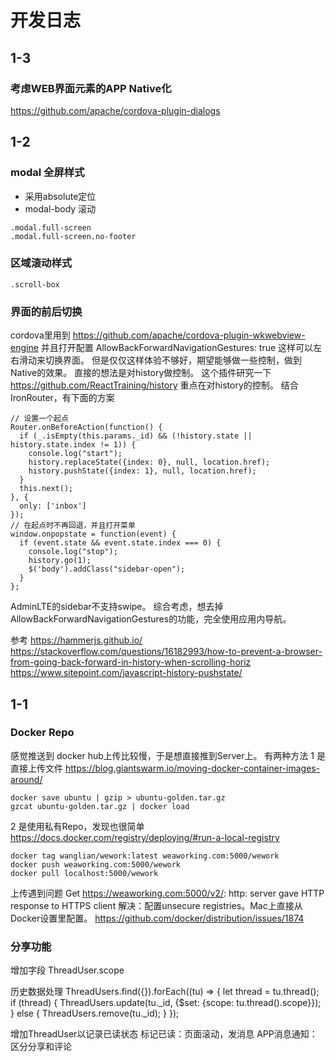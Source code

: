 # 开发日志

## 1-3

### 考虑WEB界面元素的APP Native化

https://github.com/apache/cordova-plugin-dialogs


## 1-2

### modal 全屏样式

- 采用absolute定位
- modal-body 滚动
```
.modal.full-screen
.modal.full-screen.no-footer
```

### 区域滚动样式

```
.scroll-box
```

### 界面的前后切换

cordova里用到 https://github.com/apache/cordova-plugin-wkwebview-engine
并且打开配置 AllowBackForwardNavigationGestures: true
这样可以左右滑动来切换界面。
但是仅仅这样体验不够好，期望能够做一些控制，做到Native的效果。
直接的想法是对history做控制。
这个插件研究一下 https://github.com/ReactTraining/history
重点在对history的控制。
结合IronRouter，有下面的方案
```
// 设置一个起点
Router.onBeforeAction(function() {
  if (_.isEmpty(this.params._id) && (!history.state || history.state.index != 1)) {
    console.log("start");
    history.replaceState({index: 0}, null, location.href);
    history.pushState({index: 1}, null, location.href);
  }
  this.next();
}, {
  only: ['inbox']
});
// 在起点时不再回退，并且打开菜单
window.onpopstate = function(event) {
  if (event.state && event.state.index === 0) {
    console.log("stop");
    history.go(1);
    $('body').addClass("sidebar-open");
  }
};
```
AdminLTE的sidebar不支持swipe。
综合考虑，想去掉AllowBackForwardNavigationGestures的功能，完全使用应用内导航。

参考
https://hammerjs.github.io/
https://stackoverflow.com/questions/16182993/how-to-prevent-a-browser-from-going-back-forward-in-history-when-scrolling-horiz
https://www.sitepoint.com/javascript-history-pushstate/

## 1-1

### Docker Repo

感觉推送到 docker hub上传比较慢，于是想直接推到Server上。
有两种方法
1 是直接上传文件
https://blog.giantswarm.io/moving-docker-container-images-around/
```
docker save ubuntu | gzip > ubuntu-golden.tar.gz
gzcat ubuntu-golden.tar.gz | docker load
```
2 是使用私有Repo，发现也很简单
https://docs.docker.com/registry/deploying/#run-a-local-registry
```
docker tag wanglian/wework:latest weaworking.com:5000/wework
docker push weaworking.com:5000/wework
docker pull localhost:5000/wework
```
上传遇到问题
Get https://weaworking.com:5000/v2/: http: server gave HTTP response to HTTPS client
解决：配置unsecure registries。Mac上直接从Docker设置里配置。
https://github.com/docker/distribution/issues/1874

### 分享功能

增加字段 ThreadUser.scope

历史数据处理
ThreadUsers.find({}).forEach((tu) => {
  let thread = tu.thread();
  if (thread) {
    ThreadUsers.update(tu._id, {$set: {scope: tu.thread().scope}});
  } else {
    ThreadUsers.remove(tu._id);
  }
});

增加ThreadUser以记录已读状态
标记已读：页面滚动，发消息
APP消息通知：区分分享和评论
